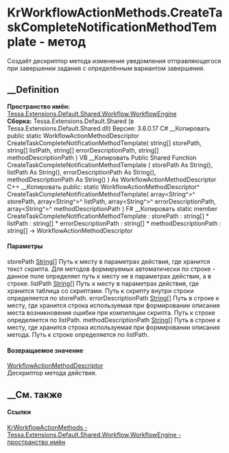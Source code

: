 # KrWorkflowActionMethods.CreateTaskCompleteNotificationMethodTemplate - метод
Создаёт дескриптор метода изменения уведомления отправляющегося при завершении
задания с определённым вариантом завершения.
## __Definition
 **Пространство имён:**
[Tessa.Extensions.Default.Shared.Workflow.WorkflowEngine](N_Tessa_Extensions_Default_Shared_Workflow_WorkflowEngine.htm)  
 **Сборка:** Tessa.Extensions.Default.Shared (в
Tessa.Extensions.Default.Shared.dll) Версия: 3.6.0.17
C# __Копировать
     public static WorkflowActionMethodDescriptor CreateTaskCompleteNotificationMethodTemplate(
    	string[] storePath,
    	string[] listPath,
    	string[] errorDescriptionPath,
    	string[] methodDescriptionPath
    )
VB __Копировать
     Public Shared Function CreateTaskCompleteNotificationMethodTemplate ( 
    	storePath As String(),
    	listPath As String(),
    	errorDescriptionPath As String(),
    	methodDescriptionPath As String()
    ) As WorkflowActionMethodDescriptor
C++ __Копировать
     public:
    static WorkflowActionMethodDescriptor^ CreateTaskCompleteNotificationMethodTemplate(
    	array<String^>^ storePath, 
    	array<String^>^ listPath, 
    	array<String^>^ errorDescriptionPath, 
    	array<String^>^ methodDescriptionPath
    )
F# __Копировать
     static member CreateTaskCompleteNotificationMethodTemplate : 
            storePath : string[] * 
            listPath : string[] * 
            errorDescriptionPath : string[] * 
            methodDescriptionPath : string[] -> WorkflowActionMethodDescriptor 
#### Параметры
storePath [String](https://learn.microsoft.com/dotnet/api/system.string)[]
    Путь к месту в параметрах действия, где хранится текст скрипта. Для методов формируемых автоматически по строке - данное поле определяет путь к месту не в параметрах действия, а в строке.
listPath [String](https://learn.microsoft.com/dotnet/api/system.string)[]
    Путь к месту в параметрах действия, где хранится таблица со скриптами. Путь к скрипту внутри строки определяется по storePath.
errorDescriptionPath
[String](https://learn.microsoft.com/dotnet/api/system.string)[]
    Путь в строке к месту, где хранится строка используемая при формировании описания места возникновения ошибки при компиляции скрипта. Путь к строке определяется по listPath.
methodDescriptionPath
[String](https://learn.microsoft.com/dotnet/api/system.string)[]
    Путь в строке к месту, где хранится строка используемая при формировании описания метода. Путь к строке определяется по listPath.
#### Возвращаемое значение
[WorkflowActionMethodDescriptor](T_Tessa_Workflow_Actions_Descriptors_WorkflowActionMethodDescriptor.htm)  
Дескриптор метода действия.
##  __См. также
#### Ссылки
[KrWorkflowActionMethods -
](T_Tessa_Extensions_Default_Shared_Workflow_WorkflowEngine_KrWorkflowActionMethods.htm)
[Tessa.Extensions.Default.Shared.Workflow.WorkflowEngine - пространство
имён](N_Tessa_Extensions_Default_Shared_Workflow_WorkflowEngine.htm)
